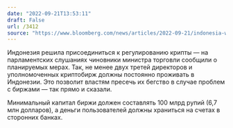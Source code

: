 ```yaml
---
date: "2022-09-21T13:53:11"
draft: False
url: /3412
source: "https://www.bloomberg.com/news/articles/2022-09-21/indonesia-wants-its-citizens-to-lead-domestic-crypto-exchanges?srnd=technology-vp"
---
```


Индонезия решила присоединиться к регулированию крипты — на парламентских слушаниях чиновники министра торговли сообщили о планируемых мерах. Так, не менее двух третей директоров и уполномоченных криптобирж должны постоянно проживать в Индонезии. Это позволит властям пресечь их бегство в случае проблем с биржами — так прямо и сказали.

Минимальный капитал биржи должен составлять 100 млрд рупий (6,7 млн долларов), а деньги пользователей должны храниться на счетах в сторонних банках.
